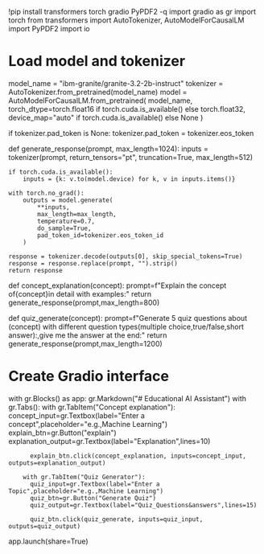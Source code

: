 !pip install transformers torch gradio PyPDF2 -q
import gradio as gr
import torch
from transformers import AutoTokenizer, AutoModelForCausalLM
import PyPDF2
import io

# Load model and tokenizer
model_name = "ibm-granite/granite-3.2-2b-instruct"
tokenizer = AutoTokenizer.from_pretrained(model_name)
model = AutoModelForCausalLM.from_pretrained(
    model_name,
    torch_dtype=torch.float16 if torch.cuda.is_available() else torch.float32,
    device_map="auto" if torch.cuda.is_available() else None
)

if tokenizer.pad_token is None:
    tokenizer.pad_token = tokenizer.eos_token

def generate_response(prompt, max_length=1024):
    inputs = tokenizer(prompt, return_tensors="pt", truncation=True, max_length=512)

    if torch.cuda.is_available():
        inputs = {k: v.to(model.device) for k, v in inputs.items()}

    with torch.no_grad():
        outputs = model.generate(
            **inputs,
            max_length=max_length,
            temperature=0.7,
            do_sample=True,
            pad_token_id=tokenizer.eos_token_id
        )

    response = tokenizer.decode(outputs[0], skip_special_tokens=True)
    response = response.replace(prompt, "").strip()
    return response

def concept_explanation(concept):
    prompt=f"Explain the concept of{concept}in detail with examples:"
    return generate_response(prompt,max_length=800)

def quiz_generate(concept):
    prompt=f"Generate 5 quiz questions about (concept) with different question types(multiple choice,true/false,short answer):,give me the answer at the end:"
    return generate_response(prompt,max_length=1200)

# Create Gradio interface
with gr.Blocks() as app:
    gr.Markdown("# Educational AI Assistant")
    with gr.Tabs():
        with gr.TabItem("Concept explanation"):
          concept_input=gr.Textbox(label="Enter a concept",placeholder="e.g.,Machine Learning")
          explain_btn=gr.Button("explain")
          explanation_output=gr.Textbox(label="Explanation",lines=10)

          explain_btn.click(concept_explanation, inputs=concept_input, outputs=explanation_output)

        with gr.TabItem("Quiz Generator"):
          quiz_input=gr.Textbox(label="Enter a Topic",placeholder="e.g.,Machine Learning")
          quiz_btn=gr.Button("Generate Quiz")
          quiz_output=gr.Textbox(label="Quiz_Questions&answers",lines=15)

          quiz_btn.click(quiz_generate, inputs=quiz_input, outputs=quiz_output)

app.launch(share=True)

